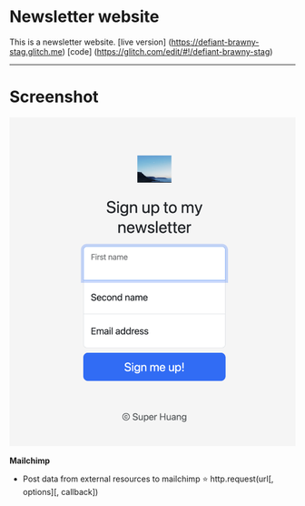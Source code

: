 # Newsletter website
This is a newsletter website.
[live version]
(https://defiant-brawny-stag.glitch.me)
[code]
(https://glitch.com/edit/#!/defiant-brawny-stag)

---

# Screenshot
<img src="screenshot/newsletter.jpg" alt="newsletter" />

**Mailchimp**
- Post data from external resources to mailchimp
⭐️ http.request(url[, options][, callback])
